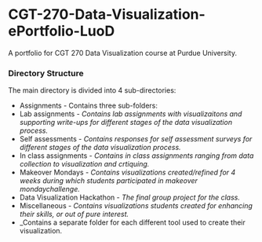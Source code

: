 # CGT-270-Data-Visualization-ePortfolio-LuoD
A portfolio for CGT 270 Data Visualization course at Purdue University. 
### Directory Structure
The main directory is divided into 4 sub-directories:
* Assignments - Contains three sub-folders: 
* Lab assignments - _Contains lab assignments with visualizaitons and supporting write-ups for different stages of the data visualization process._
* Self assessments - _Contains responses for self assessment surveys for  different stages of the data visualization process._
* In class assignments - _Contains in class assignments ranging from data collection to visualization and crtiquing._
* Makeover Mondays - _Contains visualizations created/refined for 4 weeks during which students participated in makeover mondaychallenge._
* Data Visualization Hackathon - _The final group project for the class._
* Miscellaneous - _Contains visualizations students created for enhancing their skills, or out of pure interest._
* _Contains a separate folder for each different tool used to create their visualization.
